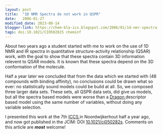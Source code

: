 ```yaml
---
layout: post
title:  "1D NMR Spectra do not work in QSPR"
date:   2006-01-27
modified_date: 2023-08-14
blogger-link: https://chem-bla-ics.blogspot.com/2006/01/1d-nmr-spectra-do-not-work-in-qspr.html
tags: doi:10.1021/CI050282S cheminf
---
```


About two years ago a student started with me to work on the use of 1D NMR and IR spectra in quantitative structure-activity relationship
(QSAR) work, with the goal to show that these spectra contain 3D information relevent to QSAR models. It is known that these spectra
depend on the 3D conformation of the molecule.

Half a year later we concluded that from the data which we started with (48 compounds with binding affinity), no conclusions could be drawn
what so ever: no statistically sound models could be build at all. So, we composed three larger data sets. These sets, all QSPR data sets,
did give us models, but all the spectra based models were worse than a [Dragon <i class="fa-solid fa-box-archive fa-xs"></i>](http://web.archive.org/web/20080113162439/http://www.talete.mi.it/dragon_net.htm)
descriptor based model using the same number of variables, without doing any variable selection.

I presented this work at the 7th [ICCS <i class="fa-solid fa-recycle fa-xs"></i>](https://iccs-nl.org/) in Noordwijkerhout half a year ago, and now got published in the JCIM: DOI
[10.1021/ci050282s](https://doi.org/10.1021/ci050282s). Comments on this article are ***most*** welcome!
